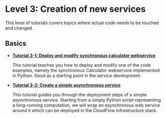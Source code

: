 # Level 3: Creation of new services
This level of tutorials covers topics where actual code needs to be touched and
changed.

## Basics
* **[Tutorial 3-1: Deploy and modify synchronous calculator webservice](python_sync_calculator.md)**
  
  This tutorial teaches you how to deploy and modify one of the code examples,
  namely the synchronous Calculator webservice implemented in Python. Good as a
  starting point in the service development.

* **[Tutorial 3-2: Create a simple asynchronous service](python_async_waiter.md)**

  This tutorial guides you through the deployment steps of a simple
  asynchronous service. Starting from a simply Python script representing a
  long-running computation, we will wrap an asynchronous web service around it
  which can be deployed in the CloudFlow infrastructure stack.

